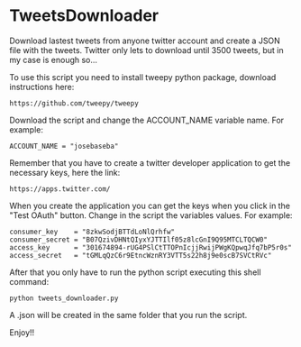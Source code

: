 TweetsDownloader
================

Download lastest tweets from anyone twitter account and create a JSON file with the tweets. Twitter only lets to download until 3500 tweets, but in my case is enough so...

To use this script you need to install tweepy python package, download instructions here:

  	https://github.com/tweepy/tweepy
  
Download the script and change the ACCOUNT_NAME variable name. For example:

  	ACCOUNT_NAME = "josebaseba"

Remember that you have to create a twitter developer application to get the necessary keys, here the link:

  	https://apps.twitter.com/
  
When you create the application you can get the keys when you click in the "Test OAuth" button. Change in the script the variables values. For example:

  	consumer_key    = "8zkwSodjBTTdLoNlQrhfw"
  	consumer_secret = "B07QzivDHNtQIyxYJTTIlf05z8lcGnI9Q95MTCLTQCW0"
  	access_key      = "301674894-rUG4PSlCtTTOPnIcjjRwijPWgKQpwqJfq7bP5r0s"
  	access_secret   = "tGMLqQzC6r9EtncWznRY3VTT5s22h8j9e0scB7SVCtRVc"
  
After that you only have to run the python script executing this shell command:

  	python tweets_downloader.py
  
A .json will be created in the same folder that you run the script.

Enjoy!!

